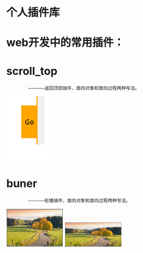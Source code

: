 # 个人插件库
# web开发中的常用插件：

# scroll_top
		 	——————返回顶部插件，面向对象和面向过程两种写法。
![返回顶部效果图](https://github.com/lmxyjy/web_plug/blob/master/title_img/top.png)
# buner
		 	——————轮播插件，面向对象和面向过程两种写法。
![面向过程效果图](https://github.com/lmxyjy/web_plug/blob/master/title_img/buner_pro.png)  ![面向对象效果图](https://github.com/lmxyjy/web_plug/blob/master/title_img/buner_obj.png)
			

